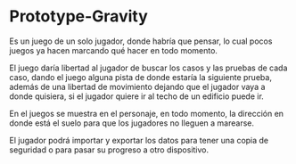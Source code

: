 # Prototype-Gravity

Es un juego de un solo jugador, donde habría que pensar, lo cual pocos juegos ya hacen marcando qué hacer en todo momento.

El juego daría libertad al jugador de buscar los casos y las pruebas de cada caso, dando el juego alguna pista de donde estaría la siguiente prueba, además de una libertad de movimiento dejando que el jugador vaya a donde quisiera, si el jugador quiere ir al techo de un edificio puede ir.

En el juegos se muestra en el personaje, en todo momento, la dirección en donde está el suelo para que los jugadores no lleguen a marearse.

El jugador podrá importar y exportar los datos para tener una copia de seguridad o para pasar su progreso a otro dispositivo.
